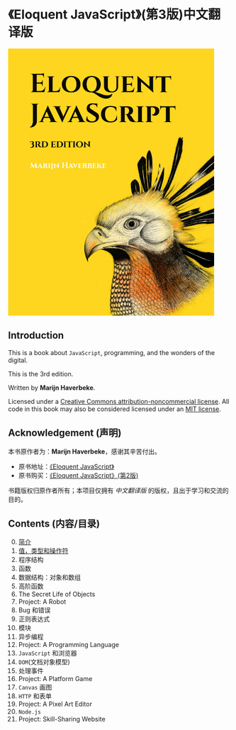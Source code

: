 # 《Eloquent JavaScript》(第3版)中文翻译版

![cover][cover]

## Introduction

This is a book about `JavaScript`, programming, and the wonders of the digital.

This is the 3rd edition.

Written by **Marijn Haverbeke**.

Licensed under a [Creative Commons attribution-noncommercial license][cc]. All code in this book may also be considered licensed under an [MIT license][mit].

## Acknowledgement (声明)

本书原作者为：**Marijn Haverbeke**，感谢其辛苦付出。

* 原书地址：[《Eloquent JavaScript》][ejs]
* 原书购买：[《Eloquent JavaScript》(第2版)][ejs2]

书籍版权归原作者所有；本项目仅拥有 *中文翻译版* 的版权，且出于学习和交流的目的。

## Contents (内容/目录)

0. [简介][00_intro]
1. [值，类型和操作符][01_values]
1. 程序结构
1. 函数
1. 数据结构：对象和数组
1. 高阶函数
1. The Secret Life of Objects
1. Project: A Robot
1. Bug 和错误
1. 正则表达式
1. 模块
1. 异步编程
1. Project: A Programming Language
1. `JavaScript` 和浏览器
1. `DOM`(文档对象模型)
1. 处理事件
1. Project: A Platform Game
1. `Canvas` 画图
1. `HTTP` 和表单
1. Project: A Pixel Art Editor
1. `Node.js`
1. Project: Skill-Sharing Website

[cover]: assets/cover.jpg
[cc]: http://creativecommons.org/licenses/by-nc/3.0/
[mit]: http://opensource.org/licenses/MIT
[ejs]: http://eloquentjavascript.net/
[ejs2]: https://www.amazon.com/Eloquent-JavaScript-2nd-Ed-Introduction/dp/1593275846
[00_intro]: Part_0_Introduction/00_intro.md
[01_values]: Part_1_Language/01_values.md
